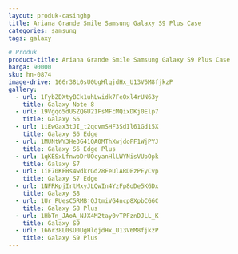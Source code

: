 ```yaml
---
layout: produk-casinghp
title: Ariana Grande Smile Samsung Galaxy S9 Plus Case
categories: samsung
tags: galaxy

# Produk
product-title: Ariana Grande Smile Samsung Galaxy S9 Plus Case
harga: 90000
sku: hn-0874
image-drive: 166r38L0sU0UgHlqjdHx_U13V6M8fjkzP
gallery:
  - url: 1FybZDXtyBCk1uhLwidk7FeOxl4rUN63y
    title: Galaxy Note 8
  - url: 19Vgqo5dUSZQGU21FsMFcMQixDKj0Elp7
    title: Galaxy S6
  - url: 1iEwGax3tJI_t2qcvmSHF3SdIl61Gd15X
    title: Galaxy S6 Edge
  - url: 1MUNtWY3He3G41QA0MThXwjdoPF1WjPYJ
    title: Galaxy S6 Edge Plus
  - url: 1qKESxLfnwbDrUOcyanHlLWYNisVUpOpk
    title: Galaxy S7
  - url: 1iF70KFBs4wdkrGd28FeUlARDEzPEyCvp
    title: Galaxy S7 Edge
  - url: 1NFRKpjIrtMxyJLQwIn4YzFp8oDe5KGDx
    title: Galaxy S8
  - url: 1Ur_PUesC5RMBjQJtmiVG4ncp8XpbCG6C
    title: Galaxy S8 Plus
  - url: 1HbTn_JAoA_NJX4M2tay0vTPFznDJLL_K
    title: Galaxy S9
  - url: 166r38L0sU0UgHlqjdHx_U13V6M8fjkzP
    title: Galaxy S9 Plus
---
```

